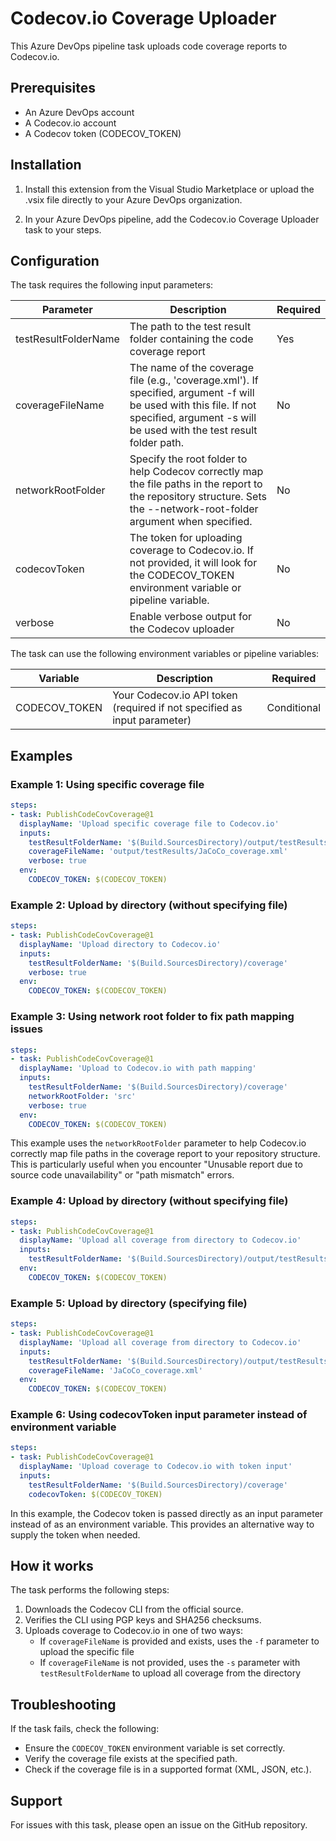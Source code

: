 # Codecov.io Coverage Uploader

This Azure DevOps pipeline task uploads code coverage reports to Codecov.io.

## Prerequisites

- An Azure DevOps account
- A Codecov.io account
- A Codecov token (CODECOV_TOKEN)

## Installation

1. Install this extension from the Visual Studio Marketplace or upload the .vsix file directly to your Azure DevOps organization.

2. In your Azure DevOps pipeline, add the Codecov.io Coverage Uploader task to your steps.

## Configuration

The task requires the following input parameters:

| Parameter | Description | Required |
|-----------|-------------|----------|
| testResultFolderName | The path to the test result folder containing the code coverage report | Yes |
| coverageFileName | The name of the coverage file (e.g., 'coverage.xml'). If specified, argument -f will be used with this file. If not specified, argument -s will be used with the test result folder path. | No |
| networkRootFolder | Specify the root folder to help Codecov correctly map the file paths in the report to the repository structure. Sets the --network-root-folder argument when specified. | No |
| codecovToken | The token for uploading coverage to Codecov.io. If not provided, it will look for the CODECOV_TOKEN environment variable or pipeline variable. | No |
| verbose | Enable verbose output for the Codecov uploader | No |

The task can use the following environment variables or pipeline variables:

| Variable | Description | Required |
|-----------|-------------|----------|
| CODECOV_TOKEN | Your Codecov.io API token (required if not specified as input parameter) | Conditional |

## Examples

### Example 1: Using specific coverage file

```yaml
steps:
- task: PublishCodeCovCoverage@1
  displayName: 'Upload specific coverage file to Codecov.io'
  inputs:
    testResultFolderName: '$(Build.SourcesDirectory)/output/testResults'
    coverageFileName: 'output/testResults/JaCoCo_coverage.xml'
    verbose: true
  env:
    CODECOV_TOKEN: $(CODECOV_TOKEN)
```

### Example 2: Upload by directory (without specifying file)

```yaml
steps:
- task: PublishCodeCovCoverage@1
  displayName: 'Upload directory to Codecov.io'
  inputs:
    testResultFolderName: '$(Build.SourcesDirectory)/coverage'
    verbose: true
  env:
    CODECOV_TOKEN: $(CODECOV_TOKEN)
```

### Example 3: Using network root folder to fix path mapping issues

```yaml
steps:
- task: PublishCodeCovCoverage@1
  displayName: 'Upload to Codecov.io with path mapping'
  inputs:
    testResultFolderName: '$(Build.SourcesDirectory)/coverage'
    networkRootFolder: 'src'
    verbose: true
  env:
    CODECOV_TOKEN: $(CODECOV_TOKEN)
```

This example uses the `networkRootFolder` parameter to help Codecov.io correctly map file paths in the coverage report to your repository structure. This is particularly useful when you encounter "Unusable report due to source code unavailability" or "path mismatch" errors.

### Example 4: Upload by directory (without specifying file)

```yaml
steps:
- task: PublishCodeCovCoverage@1
  displayName: 'Upload all coverage from directory to Codecov.io'
  inputs:
    testResultFolderName: '$(Build.SourcesDirectory)/output/testResults'
  env:
    CODECOV_TOKEN: $(CODECOV_TOKEN)
```

### Example 5: Upload by directory (specifying file)

```yaml
steps:
- task: PublishCodeCovCoverage@1
  displayName: 'Upload all coverage from directory to Codecov.io'
  inputs:
    testResultFolderName: '$(Build.SourcesDirectory)/output/testResults'
    coverageFileName: 'JaCoCo_coverage.xml'
  env:
    CODECOV_TOKEN: $(CODECOV_TOKEN)
```

### Example 6: Using codecovToken input parameter instead of environment variable

```yaml
steps:
- task: PublishCodeCovCoverage@1
  displayName: 'Upload coverage to Codecov.io with token input'
  inputs:
    testResultFolderName: '$(Build.SourcesDirectory)/coverage'
    codecovToken: $(CODECOV_TOKEN)
```

In this example, the Codecov token is passed directly as an input parameter instead of as an environment variable. This provides an alternative way to supply the token when needed.

## How it works

The task performs the following steps:

1. Downloads the Codecov CLI from the official source.
2. Verifies the CLI using PGP keys and SHA256 checksums.
3. Uploads coverage to Codecov.io in one of two ways:
   - If `coverageFileName` is provided and exists, uses the `-f` parameter to upload the specific file
   - If `coverageFileName` is not provided, uses the `-s` parameter with `testResultFolderName` to upload all coverage from the directory

## Troubleshooting

If the task fails, check the following:

- Ensure the `CODECOV_TOKEN` environment variable is set correctly.
- Verify the coverage file exists at the specified path.
- Check if the coverage file is in a supported format (XML, JSON, etc.).

## Support

For issues with this task, please open an issue on the GitHub repository.
